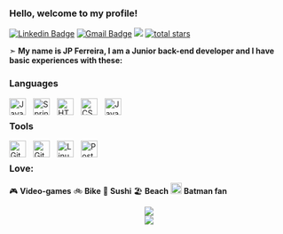 ### Hello, welcome to my profile! 
[![Linkedin Badge](https://img.shields.io/badge/LinkedIn-0077B5?style=for-the-badge&logo=linkedin&logoColor=white&link=https://www.linkedin.com/in/jo%C3%A3o-paulo-ferreira-33943a43//)](https://www.linkedin.com/in/jo%C3%A3o-paulo-ferreira-33943a43)
[![Gmail Badge](https://img.shields.io/badge/Gmail-D14836?style=for-the-badge&logo=gmaillogoColor=whitelink=mailto:jpferreira.dev@gmail.com)](mailto:jpferreira.dev@gmail.com)
![](http://estruyf-github.azurewebsites.net/api/VisitorHit?user=jpferreiradev&repo=jpferreiradev&countColorcountColor)
<a href="https://github.com/jpferreiradev?tab=repositories&sort=stargazers">
<img alt="total stars" title="Total stars on GitHub" src="https://custom-icon-badges.demolab.com/github/stars/jpferreiradev?color=55960c&style=for-the-badge&labelColor=488207&logo=star"/></a>

➣ **My name is JP Ferreira, I am a Junior back-end developer and I have basic experiences with these:**
  ### Languages
  
  <img align="left" alt="Java" width="30px" style="padding-right:10px;" src="https://cdn.jsdelivr.net/gh/devicons/devicon/icons/java/java-original.svg"/>
  <img align="left" alt="Spring" width="30px" style="padding-right:10px;" src="https://cdn.jsdelivr.net/gh/devicons/devicon/icons/spring/spring-original.svg" />
  <img align="left" alt="HTML" width="30px" style="padding-right:10px;" src="https://cdn.jsdelivr.net/gh/devicons/devicon/icons/html5/html5-plain.svg" /></td>
  <img align="left" alt="CSS" width="30px" style="padding-right:10px;" src="https://cdn.jsdelivr.net/gh/devicons/devicon/icons/css3/css3-plain.svg" /></td>
  <img align="left" alt="JavaScript" width="30px" style="padding-right:10px;" src="https://cdn.jsdelivr.net/gh/devicons/devicon/icons/javascript/javascript-plain.svg" /></td>
<br/>

### Tools
<img align="left" alt="GitHub" width="30px" style="padding-right:10px;"   src="https://cdn.jsdelivr.net/gh/devicons/devicon/icons/github/github-original.svg" />
<img align="left" alt="Git" width="30px" style="padding-right:10px;" src="https://cdn.jsdelivr.net/gh/devicons/devicon/icons/git/git-original.svg" />
<img align="left" alt="Linux" width="30px" style="padding-right:10px;" src="https://cdn.jsdelivr.net/gh/devicons/devicon/icons/linux/linux-original.svg" />
<img align="left" alt="Postgresql" width="30px"style="padding-right:10x;"
src="https://cdn.jsdelivr.net/gh/devicons/devicon/icons/postgresql/postgresql-original.svg">
<br/>

### Love: 
 🎮 **Video-games**
 🚲 **Bike**
 🍣 **Sushi**
 🏖️ **Beach**
 <img src="https://img.icons8.com/color/48/000000/batman-old.png" width="20" height="20"> **Batman fan**
 
<div align="center">
<a href="https://github.com/jpferreiradev/github-readme-stats">
  <img align="center" src="https://github-readme-stats.vercel.app/api?username=jpferreiradev&theme=dark&show_icons=true&repo=github-readme-stats" />
</a>
</div>
<div align="center">
<a href="https://github.com/jpferreiradev/github-readme-stats">
  <img align="center" src="https://github-readme-stats.vercel.app/api/top-langs/?username=jpferreiradev&hide=tex&layout=compact&theme=dark&repo=github-readme-stats" />
</a>
</div> 


